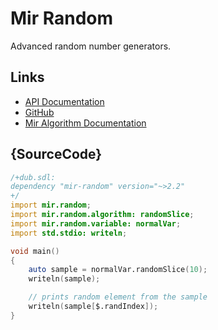 # Mir Random

Advanced random number generators.

## Links

 - [API Documentation](http://mir-random.libmir.org)
 - [GitHub](https://github.com/libmir/mir-random)
 - [Mir Algorithm Documentation](http://mir-algorithm.libmir.org)

## {SourceCode}

```d
/+dub.sdl:
dependency "mir-random" version="~>2.2"
+/
import mir.random;
import mir.random.algorithm: randomSlice;
import mir.random.variable: normalVar;
import std.stdio: writeln;

void main()
{
    auto sample = normalVar.randomSlice(10);
    writeln(sample);

    // prints random element from the sample
    writeln(sample[$.randIndex]);
}
```
